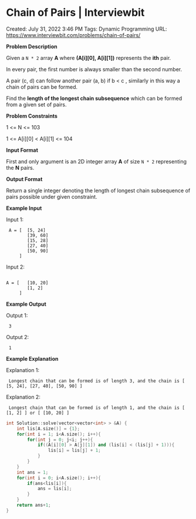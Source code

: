 # Chain of Pairs | Interviewbit

Created: July 31, 2022 3:46 PM
Tags: Dynamic Programming
URL: https://www.interviewbit.com/problems/chain-of-pairs/

**Problem Description**

Given a `N * 2` array **A** where **(A[i][0], A[i][1])** represents the **ith** pair.

In every pair, the first number is always smaller than the second number.

A pair (c, d) can follow another pair (a, b) if b < c , similarly in this way a chain of pairs can be formed.

Find the **length of the longest chain subsequence** which can be formed from a given set of pairs.

**Problem Constraints**

1 <= N <= 103

1 <= A[i][0] < A[i][1] <= 104

**Input Format**

First and only argument is an 2D integer array **A** of size `N * 2` representing the **N** pairs.

**Output Format**

Return a single integer denoting the length of longest chain subsequence of pairs possible under given constraint.

**Example Input**

Input 1:

```
 A = [  [5, 24]
        [39, 60]
        [15, 28]
        [27, 40]
        [50, 90]
     ]

```

Input 2:

```

A = [   [10, 20]
        [1, 2]
     ]

```

**Example Output**

Output 1:

```
 3

```

Output 2:

```
 1

```

**Example Explanation**

Explanation 1:

```
 Longest chain that can be formed is of length 3, and the chain is [ [5, 24], [27, 40], [50, 90] ]

```

Explanation 2:

```
 Longest chain that can be formed is of length 1, and the chain is [ [1, 2] ] or [ [10, 20] ]

```

```cpp
int Solution::solve(vector<vector<int> > &A) {
    int lis[A.size()] = {1};
    for(int i = 1; i<A.size(); i++){
        for(int j = 0; j<i; j++){
            if((A[i][0] > A[j][1]) and (lis[i] < (lis[j] + 1))){
                lis[i] = lis[j] + 1;
            }
        }
    }
    int ans = 1;
    for(int i = 0; i<A.size(); i++){
        if(ans<lis[i]){
            ans = lis[i];
        }
    }
    return ans+1;
}
```